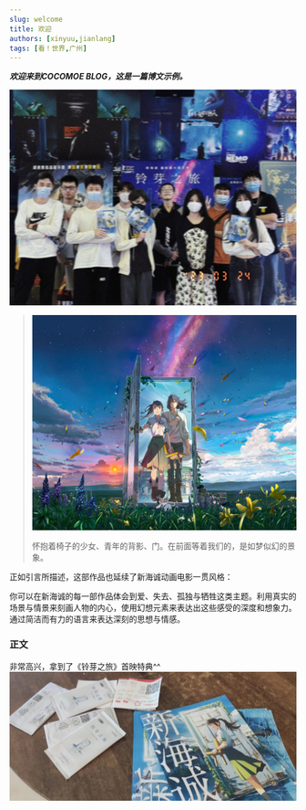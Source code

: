 ```yaml
---
slug: welcome
title: 欢迎
authors: [xinyuu,jianlang]
tags: [看！世界,广州]
---
```


***欢迎来到COCOMOE BLOG，这是一篇博文示例。***

![](index.jpg)

> 
>
> ![](lyzl-2.jpg)
>
> 怀抱着椅子的少女、青年的背影、门。在前面等着我们的，是如梦似幻的景象。

<!-- truncate -->

正如引言所描述，这部作品也延续了新海诚动画电影一贯风格：

 你可以在新海诚的每一部作品体会到爱、失去、孤独与牺牲这类主题。利用真实的场景与情景来刻画人物的内心，使用幻想元素来表达出这些感受的深度和想象力。通过简洁而有力的语言来表达深刻的思想与情感。



### 正文

非常高兴，拿到了《铃芽之旅》首映特典^^
![](lyzl-3.jpg)
